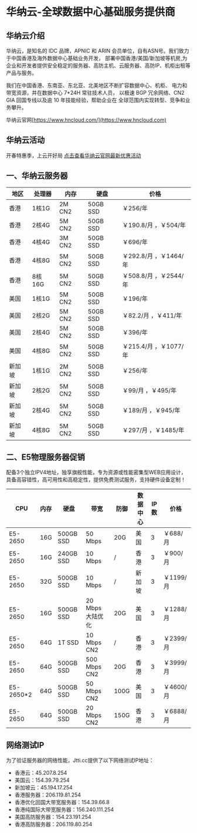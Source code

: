 # 华纳云-全球数据中心基础服务提供商

## 华纳云介绍

华纳云，是知名的 IDC 品牌，APNIC 和 ARIN 会员单位，自有ASN号。我们致力于中国香港及海外数据中心基础业务开发， 部署中国香港/美国/新加坡等机房,为企业和开发者提供安全稳定的服务器、高防主机、云服务器、高防IP、机柜出租等产品与服务。

我们在中国香港、东南亚、东北亚、北美地区不断扩容数据中心、机柜、 电力和带宽资源，并在数据中心 7*24H 常驻技术人员， 以极速 BGP 冗余网络、CN2 GIA 回国专线以及逾 10 年技能经验，帮助企业在 全球范围内实现转型、竞争和业务攀升。
 
华纳云官网[https://www.hncloud.com/](https://www.hncloud.com)

## 华纳云活动
开春特惠季，上云开好局
[点击查看华纳云官网最新优惠活动](https://www.hncloud.com)

## 一、华纳云服务器

| 地区        | 处理器         | 内存  | 硬盘      | 价格       |
|-------------|----------|-------|----------|------------|
|香港  |  1核1G   | 2M  CN2| 50GB SSD| ￥256/年     |
|香港  |  2核4G   | 5M  CN2| 50GB SSD| ￥190.8/月  ，￥504/年    |
|香港  |  4核4G   | 3M  CN2| 50GB SSD| ￥696/年     |
|香港  |  4核8G   | 5M  CN2| 50GB SSD| ￥292.8/月  ，￥1464/年   |
|香港  |  8核16G  | 5M  CN2| 50GB SSD| ￥508.8/月  ，￥2544/年   |
|美国  |  1核1G   | 5M  CN2| 50GB SSD| ￥196/年     |
|美国  |  2核2G   | 5M  CN2| 50GB SSD| ￥82.2/月  ，￥411/年    |
|美国  |  2核4G   | 5M  CN2| 50GB SSD| ￥396/年     |
|美国  |  4核8G   | 5M  CN2| 50GB SSD| ￥215.4/月  ，￥1077/年   |
|新加坡  |  1核1G   | 2M  CN2| 50GB SSD| ￥256/年     |
|新加坡  |  2核2G   | 5M  CN2| 50GB SSD| ￥99/月  ，￥495/年    |
|新加坡  |  2核4G   | 5M  CN2| 50GB SSD| ￥189/月  ，￥945/年    |
|新加坡  |  4核8G   | 5M  CN2| 50GB SSD| ￥297/月  ，￥1485/年   |



## 二、E5物理服务器促销
配备3个独立IPV4地址，独享旗舰性能，专为资源或性能密集型WEB应用设计，具备高容错性，高可用性和高稳定性，提供免费测试服务，支持硬件设备定制！

| CPU        | 内存       | 硬盘 | 带宽     | 防御                 | 数据中心 | IP数 | 价格       | 
|-------------|----------------|-------|----------|----------------------|------|----------|------------|
|E5-2650  |16G | 500GB SSD| 50 Mbps |20G  |美国      | 3 | ￥688/月   |
|E5-2650 |16G| 240GB SSD| 10 Mbps  |/    |香港       | 3 |￥900/月    |
|E5-2650|32G| 500GB SSD| 10 Mbps|/   |新加坡      | 3| ￥1199/月  |
|E5-2650 |16G| 500GB SSD| 20 Mbps 大陆优化 |20G  | 美国  |3   | ￥1288/月   |
|E5-2650 |64G| 1T SSD| 10 Mbps CN2 |/            | 香港 |3   | ￥2399/月    |
|E5-2650 |64G| 500GB SSD| 500 Mbps CN2|20G         | 香港  |3   |￥3999/月    |
|E5-2650*2 |64G| 500GB SSD| 50 Mbps CN2|100G      | 美国   |3    | ￥4600/月    |
|E5-2650 |64G | 500GB SSD|20 Mbps CN2    |150G        | 香港  |3    | ￥6888/月    |


## 网络测试IP
为了验证服务器的网络性能，Jtti.cc提供了以下网络测试IP地址：
- 香港云：45.207.8.254
- 美国云：154.39.79.254
- 新加坡云：45.194.17.254
- 香港服务器：206.119.81.254
- 香港优化回国大带宽服务器：154.39.66.8
- 香港纯国际大带宽服务器：156.240.111.254
- 美国高防服务器：154.23.191.254
- 香港高防服务器：206.119.80.254
